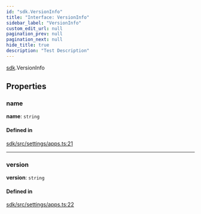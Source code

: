 ```yaml
---
id: "sdk.VersionInfo"
title: "Interface: VersionInfo"
sidebar_label: "VersionInfo"
custom_edit_url: null
pagination_prev: null
pagination_next: null
hide_title: true
description: "Test Description"
---
```


[sdk](../modules/sdk.md).VersionInfo

## Properties

### name

 **name**: `string`

#### Defined in

[sdk/src/settings/apps.ts:21](https://github.com/AKASHAorg/akasha-core/blob/21e566cd/libs/sdk/src/settings/apps.ts#L21)

___

### version

 **version**: `string`

#### Defined in

[sdk/src/settings/apps.ts:22](https://github.com/AKASHAorg/akasha-core/blob/21e566cd/libs/sdk/src/settings/apps.ts#L22)
